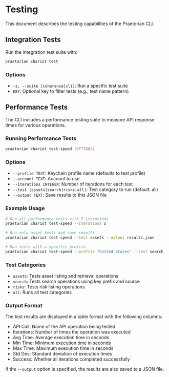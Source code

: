 # Testing

This document describes the testing capabilities of the Praetorian CLI.

## Integration Tests

Run the integration test suite with:

```bash
praetorian chariot test
```

### Options

- `-s, --suite [coherence|cli]`: Run a specific test suite
- `KEY`: Optional key to filter tests (e.g., test name pattern)

## Performance Tests

The CLI includes a performance testing suite to measure API response times for various operations.

### Running Performance Tests

```bash
praetorian chariot test-speed [OPTIONS]
```

### Options

- `--profile TEXT`: Keychain profile name (defaults to test profile)
- `--account TEXT`: Account to use
- `--iterations INTEGER`: Number of iterations for each test
- `--test [assets|search|risks|all]`: Test category to run (default: all)
- `--output TEXT`: Save results to this JSON file

### Example Usage

```bash
# Run all performance tests with 5 iterations
praetorian chariot test-speed --iterations 5

# Run only asset tests and save results
praetorian chariot test-speed --test assets --output results.json

# Run tests with a specific profile
praetorian chariot test-speed --profile "United States" --test search
```

### Test Categories

- `assets`: Tests asset listing and retrieval operations
- `search`: Tests search operations using key prefix and source
- `risks`: Tests risk listing operations
- `all`: Runs all test categories

### Output Format

The test results are displayed in a table format with the following columns:

- API Call: Name of the API operation being tested
- Iterations: Number of times the operation was executed
- Avg Time: Average execution time in seconds
- Min Time: Minimum execution time in seconds
- Max Time: Maximum execution time in seconds
- Std Dev: Standard deviation of execution times
- Success: Whether all iterations completed successfully

If the `--output` option is specified, the results are also saved to a JSON file.
